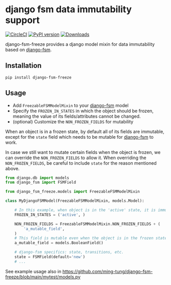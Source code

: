 # django fsm data immutability support
[![CircleCI](https://circleci.com/gh/ming-tung/django-fsm-freeze.svg?style=shield)](https://app.circleci.com/pipelines/github/ming-tung/django-fsm-freeze?branch=main)
[![PyPI version](https://badge.fury.io/py/django-fsm-freeze.svg)](https://badge.fury.io/py/django-fsm-freeze)
[![Downloads](https://static.pepy.tech/personalized-badge/django-fsm-freeze?period=total&units=international_system&left_color=grey&right_color=yellowgreen&left_text=Downloads)](https://pepy.tech/project/django-fsm-freeze)

django-fsm-freeze provides a django model mixin for data immutability based on
[django-fsm](https://github.com/viewflow/django-fsm).


## Installation

```commandline
pip install django-fsm-freeze
```

## Usage

- Add `FreezableFSMModelMixin` to your [django-fsm](https://github.com/viewflow/django-fsm) model
- Specify the `FROZEN_IN_STATES` in which the object should be frozen, meaning the
  value of its fields/attributes cannot be changed.
- (optional) Customize the `NON_FROZEN_FIELDS` for mutability

When an object is in a frozen state, by default all of its fields are immutable,
except for the `state` field which needs to be mutable for
[django-fsm](https://github.com/viewflow/django-fsm) to work.

In case we still want to mutate certain fields when the object is frozen, we can override
the `NON_FROZEN_FIELDS` to allow it.
When overriding the `NON_FROZEN_FIELDS`, be careful to include `state` for the reason
mentioned above.


```python
from django.db import models
from django_fsm import FSMField

from django_fsm_freeze.models import FreezableFSMModelMixin

class MyDjangoFSMModel(FreezableFSMModelMixin, models.Model):

    # In this example, when object is in the 'active' state, it is immutable.
    FROZEN_IN_STATES = ('active', )

    NON_FROZEN_FIELDS = FreezableFSMModelMixin.NON_FROZEN_FIELDS + (
        'a_mutable_field',
    )
    # This field is mutable even when the object is in the frozen state.
    a_mutable_field = models.BooleanField()

    # django-fsm specifics: state, transitions, etc.
    state = FSMField(default='new')
    # ...

```

See example usage also in https://github.com/ming-tung/django-fsm-freeze/blob/main/mytest/models.py
